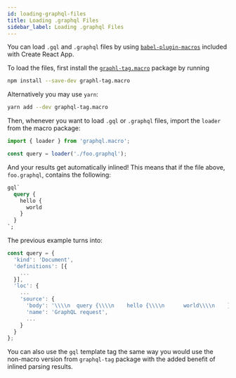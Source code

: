 ```yaml
---
id: loading-graphql-files
title: Loading .graphql Files
sidebar_label: Loading .graphql Files
---
```


You can load `.gql` and `.graphql` files by using [`babel-plugin-macros`](https://github.com/kentcdodds/babel-plugin-macros) included with Create React App.

To load the files, first install the [`graphl-tag.macro`](https://www.npmjs.com/package/graphql-tag.macro) package by running

```sh
npm install --save-dev graphl-tag.macro
```

Alternatively you may use `yarn`:

```sh
yarn add --dev graphql-tag.macro
```

Then, whenever you want to load `.gql` or `.graphql` files, import the `loader` from the macro package:

```js
import { loader } from 'graphql.macro';

const query = loader('./foo.graphql');
```

And your results get automatically inlined! This means that if the file above, `foo.graphql`, contains the following:

```graphql
gql`
  query {
    hello {
      world
    }
  }
`;
```

The previous example turns into:

```javascript
const query = {
  'kind': 'Document',
  'definitions': [{
    ...
  }],
  'loc': {
    ...
    'source': {
      'body': '\\\\n  query {\\\\n    hello {\\\\n      world\\\\n    }\\\\n  }\\\\n',
      'name': 'GraphQL request',
      ...
    }
  }
};
```

You can also use the `gql` template tag the same way you would use the non-macro version from `graphql-tag` package with the added benefit of inlined parsing results.
